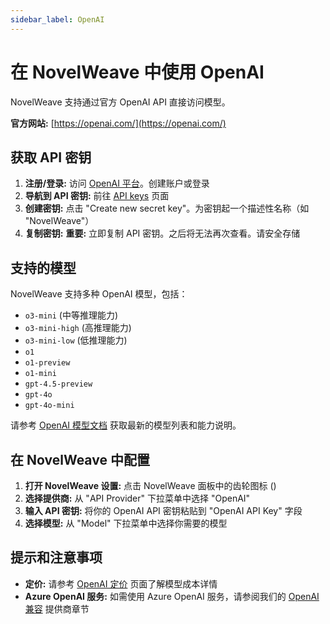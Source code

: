 ```yaml
---
sidebar_label: OpenAI
---
```


# 在 NovelWeave 中使用 OpenAI

NovelWeave 支持通过官方 OpenAI API 直接访问模型。

**官方网站:** [https://openai.com/](https://openai.com/)

## 获取 API 密钥

1. **注册/登录:** 访问 [OpenAI 平台](https://platform.openai.com/)。创建账户或登录
2. **导航到 API 密钥:** 前往 [API keys](https://platform.openai.com/api-keys) 页面
3. **创建密钥:** 点击 "Create new secret key"。为密钥起一个描述性名称（如 "NovelWeave"）
4. **复制密钥:** **重要:** 立即复制 API 密钥。之后将无法再次查看。请安全存储

## 支持的模型

NovelWeave 支持多种 OpenAI 模型，包括：

- `o3-mini` (中等推理能力)
- `o3-mini-high` (高推理能力)
- `o3-mini-low` (低推理能力)
- `o1`
- `o1-preview`
- `o1-mini`
- `gpt-4.5-preview`
- `gpt-4o`
- `gpt-4o-mini`

请参考 [OpenAI 模型文档](https://platform.openai.com/docs/models) 获取最新的模型列表和能力说明。

## 在 NovelWeave 中配置

1. **打开 NovelWeave 设置:** 点击 NovelWeave 面板中的齿轮图标 (<Codicon name="gear" />)
2. **选择提供商:** 从 "API Provider" 下拉菜单中选择 "OpenAI"
3. **输入 API 密钥:** 将你的 OpenAI API 密钥粘贴到 "OpenAI API Key" 字段
4. **选择模型:** 从 "Model" 下拉菜单中选择你需要的模型

## 提示和注意事项

- **定价:** 请参考 [OpenAI 定价](https://openai.com/pricing) 页面了解模型成本详情
- **Azure OpenAI 服务:** 如需使用 Azure OpenAI 服务，请参阅我们的 [OpenAI 兼容](/providers/openai-compatible) 提供商章节
